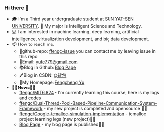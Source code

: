 ### Hi there 👋

- 🎓 I'm a Third year undergraduate student at [SUN YAT-SEN UNIVERSITY](https://www.sysu.edu.cn/). 🧱 My major is Intelligent Science and Technology.
- 💻 I am interested in machine learning, deep learning, artificial intelligence, virtualization development, and big data development.
- 📫 How to reach me:
  - 🏡github-repo: [ffengc-issue](https://github.com/ffengc/ffengc) you can contact me by leaving issue in this repo
  - 📮Email:  yufc779@gmail.com
  - 📚Blog in Github: [Blog Page](https://ffengc.github.io/gh-blog/) 
  - 🖊️Blog in CSDN: [@背包](https://blog.csdn.net/Yu_Cblog)
  - 👤My Homepage: [Fengcheng Yu](https://ffengc.github.io)
- **🎉🎉News🎉🎉**
  - [ffengc/MIT6.824](https://github.com/ffengc/MIT6.824) - I'm currently learning this course, here is my logs and codes
  - [ffengc/Dual-Thread-Pool-Based-Pipeline-Communication-System-Framework](https://github.com/ffengc/Dual-Thread-Pool-Based-Pipeline-Communication-System-Framework) - my new project is completed and opensource 🎉🎉
  - [ffengc/Google-tcmalloc-simulation-implementation](https://github.com/ffengc/Google-tcmalloc-simulation-implementation) - tcmalloc project learning logs (new project)🎉🎉
  - [Blog Page](https://ffengc.github.io/gh-blog/) - my blog page is published🎉🎉
